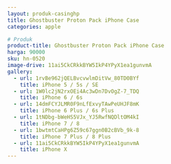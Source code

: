 ```yaml
---
layout: produk-casinghp
title: Ghostbuster Proton Pack iPhone Case
categories: apple

# Produk
product-title: Ghostbuster Proton Pack iPhone Case
harga: 90000
sku: hn-0520
image-drive: 11ai5CkCRkkBYW5IkP4YPyX1ea1gunvmA
gallery:
  - url: 1rvBe962jQELBvcvwlmDitVw_80TD0BYf
    title: iPhone 5 / 5s / SE
  - url: 1W0lc2jN2rxOEi4Ac3wDn7DvOgZ-7_TDQ
    title: iPhone 6 / 6s
  - url: 14dmFCYJLMR0F9nLfExvyTAwPeUHJF8mK
    title: iPhone 6 Plus / 6s Plus
  - url: 1tNDbg-bWeHS5VJx_YJ5RwfNQDltOM4kI
    title: iPhone 7 / 8
  - url: 1bwtmtCaHPg6Z59c67ggn0B2cBVb_9k-8
    title: iPhone 7 Plus / 8 Plus
  - url: 11ai5CkCRkkBYW5IkP4YPyX1ea1gunvmA
    title: iPhone X
---
```

